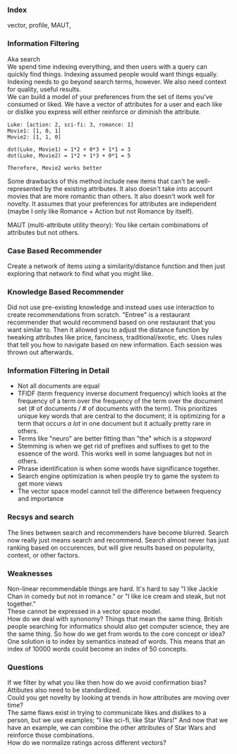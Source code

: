 ### Index
vector, profile, MAUT, 

### Information Filtering
Aka search  
We spend time indexing everything, and then users with a query can quickly find things. Indexing assumed people would want things equally. Indexing needs to go beyond search terms, however. We also need context for quality, useful results.  
We can build a model of your preferences from the set of items you've consumed or liked. 
We have a vector of attributes for a user and each like or dislike you express will either reinforce or diminish the attribute.  
```
Luke: [action: 2, sci-fi: 3, romance: 1]
Movie1: [1, 0, 1]
Movie2: [1, 1, 0]

dot(Luke, Movie1) = 1*2 + 0*3 + 1*1 = 3
dot(Luke, Movie2) = 1*2 + 1*3 + 0*1 = 5

Therefore, Movie2 works better
```
Some drawbacks of this method include new items that can't be well-represented by the existing attributes. It also doesn't take into account movies that are more romantic than others. It also doesn't work well for novelty. It assumes that your preferences for attributes are independent (maybe I only like Romance + Action but not Romance by itself).  

MAUT (multi-attribute utility theory): You like certain combinations of attributes but not others.  

### Case Based Recommender
Create a network of items using a similarity/distance function and then just exploring that network to find what you might like. 

### Knowledge Based Recommender
Did not use pre-existing knowledge and instead uses use interaction to create recommendations from scratch. "Entree" is a restaurant recommender that would recommend based on one restaurant that you want similar to. Then it allowed you to adjust the distance function by tweaking attributes like price, fanciness, traditional/exotic, etc. Uses rules that tell you how to navigate based on new information. Each session was thrown out afterwards. 

### Information Filtering in Detail
- Not all documents are equal
- TFIDF (term frequency inverse document frequency) which looks at the frequency of a term over the frequency of the term over the document set (# of documents / # of documents with the term). This prioritizes unique key words that are central to the document; it is optimizing for a term that occurs *a lot* in one document but it actually pretty rare in others. 
- Terms like "neuro" are better fitting than "the" which is a *stopword*
- Stemming is when we get rid of prefixes and suffixes to get to the essence of the word. This works well in some languages but not in others.
- Phrase identification is when some words have significance together. 
- Search engine optimization is when people try to game the system to get more views
- The vector space model cannot tell the difference between frequency and importance

### Recsys and search
The lines between search and recommenders have become blurred. Search now really just means search and recommend. Search almost never has just ranking based on occurences, but will give results based on popularity, context, or other factors. 

### Weaknesses
Non-linear recommendable things are hard. It's hard to say "I like Jackie Chan in comedy but not in romance." or "I like ice cream and steak, but not together."  
These cannot be expressed in a vector space model.  
How do we deal with synonomy? Things that mean the same thing. British people searching for informatics should also get computer science, they are the same thing. So how do we get from words to the core concept or idea? One solution is to index by semantics instead of words. This means that an index of 10000 words could become an index of 50 concepts.   

### Questions
If we filter by what you like then how do we avoid confirmation bias?  
Attibutes also need to be standardized.  
Could you get novelty by looking at trends in how attributes are moving over time?  
The same flaws exist in trying to communicate likes and dislikes to a person, but we use examples; "I like sci-fi, like Star Wars!" And now that we have an example, we can combine the other attributes of Star Wars and reinforce those combinations.  
How do we normalize ratings across different vectors?